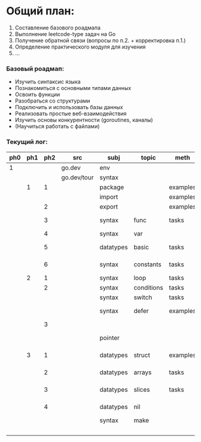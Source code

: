 # Общий план:
1. Составление базового роадмапа
2. Выполнение leetcode-type задач на Go
3. Получение обратной связи (вопросы по п.2. + корректировка п.1.)
4. Определение практического модуля для изучения
5. ...

### Базовый роадмап:
- Изучить синтаксис языка
- Познакомиться с основными типами данных
- Освоить функции
- Разобраться со структурами
- Подключить и использовать базы данных
- Реализовать простые веб-взаимодействия
- Изучить основы конкурентности (goroutines, каналы)
- (Научиться работать с файлами)

### Текущий лог:

| ph0 | ph1 | ph2 | src         | subj      | topic      | meth     | res    | link                                               |
|-----|-----|-----|-------------|-----------|------------|----------|--------|----------------------------------------------------|
| 1   |     |     | go.dev      | env       |            |          | ok     |                                                    |
|     |     |     | go.dev/tour | syntax    |            |          |        |                                                    |
|     | 1   | 1   |             | package   |            | examples | ?      | [1.1](./tour/1_basics/1_hello/main.go)             |
|     |     |     |             | import    |            | examples | ?      | [1.1](./tour/1_basics/1_hello/main.go)             |
|     |     | 2   |             | export    |            | examples | ?      | [1.2](./tour/1_basics/2_export/main.go)            |
|     |     | 3   |             | syntax    | func       | tasks    | ok + ? | [1.3](./tour/1_basics/3_func/main.go)              |
|     |     | 4   |             | syntax    | var        |          | ok     | [1.4](./tour/1_basics/4_var/main.go)               |
|     |     | 5   |             | datatypes | basic      | tasks    | ok + ? | [1.5](./tour/1_basics/5_basic_datatypes/main.go)   |
|     |     | 6   |             | syntax    | constants  | tasks    | ok + ? | [1.6](./tour/1_basics/6_const/main.go)             |
|     | 2   | 1   |             | syntax    | loop       | tasks    | ok     | [2.1](./tour/2_flowcontrol/1_for/main.go)          |
|     |     | 2   |             | syntax    | conditions | tasks    | ok     | [2.2](./tour/2_flowcontrol/2_if/main.go)           |
|     |     |     |             | syntax    | switch     | tasks    | ok     | [2.2](./tour/2_flowcontrol/2_if/main.go)           |
|     |     |     |             | syntax    | defer      | examples | ok + ? | [2.2](./tour/2_flowcontrol/2_if/main.go)           |
|     |     | 3   |             |           |            |          | xrsz   | [2.3](./tour/2_flowcontrol/3_xrsz/main.go)         |
|     |     |     |             | pointer   |            |          | ok + ? | [2.4](./tour/2_flowcontrol/4_pointer/main.go)      |
|     | 3   | 1   |             | datatypes | struct     | examples | ok + ? | [3.1](./tour/3_moretypes/1_struct/main.go)         |
|     |     | 2   |             | datatypes | arrays     | tasks    | ok + ? | [3.2](./tour/3_moretypes/2_array/main.go)          |
|     |     | 3   |             | datatypes | slices     | tasks    | ok + ? | [3.3](./tour/3_moretypes/3_slice/main.go)          |
|     |     | 4   |             | datatypes | nil        |          | ok + ? | [3.4](./tour/3_moretypes/4_nil/main.go)            |
|     |     |     |             | syntax    | make       |          | ok     | [3.4](./tour/3_moretypes/4_nil/main.go)            |
|     |     |     |             |           |            |          |        | [.](./tour//main.go)                               |

